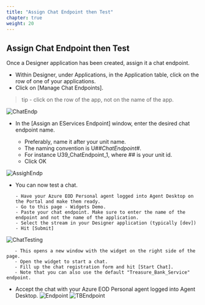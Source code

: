 ```yaml
---
title: "Assign Chat Endpoint then Test"
chapter: true
weight: 20
---
```


## Assign Chat Endpoint then Test
Once a Designer application has been created, assign it a chat endpoint. 

- Within Designer, under Applications, in the Application table, click on the row of one of your applications.
- Click on [Manage Chat Endpoints]. 
 
>tip - click on the row of the app, not on the name of the app. 

![ChatEndp](/images/eodDsgnrManageChatEP.png)

- In the [Assign an EServices Endpoint] window, enter the desired chat endpoint name.

     - Preferably, name it after your unit name.
     - The naming convention is U##_ChatEndpoint_#. 
     - For instance U39_ChatEndpoint_1, where ## is your unit id.
     - Click OK  

![AssighEndp](/images/eodAssignEsEndpoint.png)

- You can now test a chat.

      - Have your Azure EOD Personal agent logged into Agent Desktop on the Portal and make them ready.
      - Go to this page - Widgets Demo. 
      - Paste your chat endpoint. Make sure to enter the name of the endpoint and not the name of the application.
      - Select the stream in your Designer application (typically [dev])
      - Hit [Submit]

![ChatTesting](/images/file_1623269540913_azureChatTesting.png)

       - This opens a new window with the widget on the right side of the page.
       - Open the widget to start a chat.
       - Fill up the chat registration form and hit [Start Chat].        
       - Note that you can also use the default "Treasure_Bank_Service" endpoint.


-  Accept the chat with your Azure EOD Personal agent logged into Agent Desktop. 
![Endpoint](/images/file_1623292912618_azureEndpointChat7.png)
![TBEndpoint](/images/file_1623272703571_azureEndpointChat.png)

